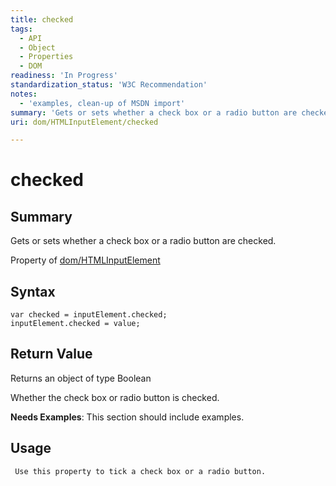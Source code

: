 ```yaml
---
title: checked
tags:
  - API
  - Object
  - Properties
  - DOM
readiness: 'In Progress'
standardization_status: 'W3C Recommendation'
notes:
  - 'examples, clean-up of MSDN import'
summary: 'Gets or sets whether a check box or a radio button are checked.'
uri: dom/HTMLInputElement/checked

---
```

# checked

## Summary

Gets or sets whether a check box or a radio button are checked.

<span data-meta="applies_to" data-type="key">Property of <span data-type="value">[dom/HTMLInputElement](/dom/HTMLInputElement)</span></span>

## Syntax

``` {.js}
var checked = inputElement.checked;
inputElement.checked = value;
```

## Return Value

<span data-meta="return" data-type="key">Returns an object of type <span data-type="value">Boolean</span></span>

Whether the check box or radio button is checked.

**Needs Examples**: This section should include examples.

## Usage

     Use this property to tick a check box or a radio button.

